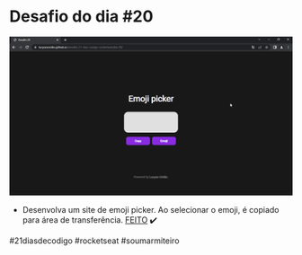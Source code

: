 # Desafio do dia #20

![Imagem do projeto](./image/Desafio-20.gif)

+ Desenvolva um site de emoji picker. Ao selecionar o emoji, é copiado para área de transferência.  <a href="https://lucyanovidio.github.io/desafio-21-dias-codigo-rocketseat/dia-20">FEITO</a> ✔️

#21diasdecodigo #rocketseat #soumarmiteiro
